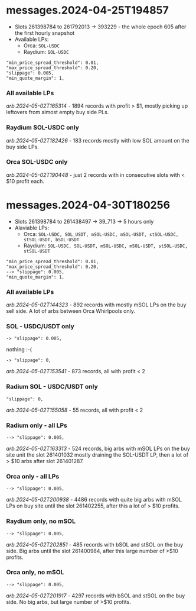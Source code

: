 # messages.2024-04-25T194857
* Slots 261398784 to 261792013 -> 393229 - the whole epoch 605 after the first hourly snapshot
* Available LPs:
  * Orca: `SOL-USDC`
  * Raydium: `SOL-USDC`
```
"min_price_spread_threshold": 0.01,
"max_price_spread_threshold": 0.20,
"slippage": 0.005,
"min_quote_margin": 1,    
```

### All available LPs
_arb.2024-05-02T165314_ - 1894 records with profit > $1, mostly picking up leftovers from almost empty buy side PLs.

### Raydium SOL-USDC only
_arb.2024-05-02T182426_ - 183 records mostly with low SOL amount on the buy side LPs.

### Orca SOL-USDC only
_arb.2024-05-02T190448_ - just 2 records with in consecutive slots with < $10 profit each.


# messages.2024-04-30T180256
* Slots 261398784 to 261438497 -> 39_713 -> 5 hours only
* Alaviable LPs:
  * Orca: `SOL-USDC, SOL_USDT, mSOL-USDC, mSOL-USDT, stSOL-USDC, stSOL-USDT, bSOL-USDT` 
  * Raydium: `SOL-USDC, SOL-USDT, mSOL-USDC, mSOL-USDT, stSOL-USDC, stSOL-USDT`
```
"min_price_spread_threshold": 0.01,
"max_price_spread_threshold": 0.20,
--> "slippage": 0.005,
"min_quote_margin": 1,
```

### All available LPs
_arb.2024-05-02T144323_ - 892 records with mostly mSOL LPs on the buy sell side. A lot of arbs between Orca Whirlpools only.

### SOL - USDC/USDT only
```
-> "slippage": 0.005,
```
nothing :-(

```
-> "slippage": 0,
```
_arb.2024-05-02T153541_ - 873 records, all with profit < 2

### Radium SOL - USDC/USDT only
```
"slippage": 0,
```
_arb.2024-05-02T155058_ - 55 records, all with profit < 2

### Radium only - all LPs
```
--> "slippage": 0.005,
```
_arb.2024-05-02T163313_ - 524 records, big arbs with mSOL LPs on the buy site unit the slot 261401032 mostly draining the SOL-USDT LP, then a lot of > $10 arbs after slot 261401287.

### Orca only - all LPs
```
--> "slippage": 0.005,
```
_arb.2024-05-02T200938_ - 4486 records with quite big arbs with mSOL LPs on buy site until the slot 261402255, after this a lot of > $10 profits.

### Raydium only, no mSOL
```
--> "slippage": 0.005,
```
_arb.2024-05-02T202851_ - 485 records with bSOL and stSOL on the buy side. Big arbs until the slot 261400984, after this large number of >$10 profits.

### Orca only, no mSOL
```
--> "slippage": 0.005,
```
_arb.2024-05-02T201917_ - 4297 records with bSOL and stSOL on the buy side. No big arbs, but large number of >$10 profits.

